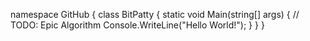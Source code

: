 namespace GitHub
{
  class BitPatty
  {
    static void Main(string[] args) {
      // TODO: Epic Algorithm
      Console.WriteLine("Hello World!");
    }
  }
}
